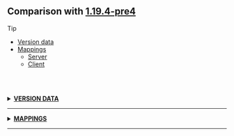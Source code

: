 ## Comparison with [1.19.4-pre4](https://github.com/PixiGeko/Minecraft-generated-data/tree/1.19.4-pre4)

> [!TIP]
> - [Version data](#version-data)
> - [Mappings](#mappings)
>   - [Server](#server-mappings)
>   - [Client](#client-mappings)

<br/><br/>
<details><summary><b><ins>VERSION DATA</ins></b><a name="version-data"></a></summary>
<br/>
<table><tr><th></th><th align="left">1.19.4-pre4</th><th>1.19.4-rc1</th></tr><tr><td>World version</td><td><pre>3333</pre></td><td><pre>3334</pre></td></tr><tr><td>Protocol version</td><td><pre>1073741947</pre></td><td><pre>1073741948</pre></td></tr></table>
</details>
<hr/>
<details><summary><b><ins>MAPPINGS</ins></b><a name="mappings"></a></summary>
<br/>
<h2>Server<a name="server-mappings"></a></h2>
<details>
<summary>
Changes
</summary>

```
XXX.network.syncher.SynchedEntityData +1M
```
```
XXX.minecraft.server.MinecraftServer +2M
```
```
XXX.world.entity.Display +2M -2M | +5P -3P
```
```
XXX.world.entity.Display$FloatInterpolator +2M -2M
```
```
XXX.world.entity.Display$IntInterpolator +2M -2M
```
```
XXX.world.entity.Display$Interpolator +1M | +1P -1P
```

</details>
<details>
<summary>
net.minecraft.network.syncher.SynchedEntityData
</summary>

```diff
- void set(EntityDataAccessor,Object,boolean)
```

</details>
<details>
<summary>
net.minecraft.server.MinecraftServer
</summary>

```diff
- void forceTimeSynchronization()
- void synchronizeTime(ServerLevel)
```

</details>
<details>
<summary>
net.minecraft.world.entity.Display
</summary>

```diff
- int getInterpolationDelay()
+ long getInterpolationStartTick()
- void setInterpolationDelay(int)
+ void setInterpolationStartTick(long)
```

</details>
<details>
<summary>
net.minecraft.world.entity.Display$FloatInterpolator
</summary>

```diff
- Float getGeneric(float)
- Object getGeneric(float)
+ void updateValue(float,Float)
+ void updateValue(float,Object)
```

</details>
<details>
<summary>
net.minecraft.world.entity.Display$IntInterpolator
</summary>

```diff
- Integer getGeneric(float)
- Object getGeneric(float)
+ void updateValue(float,Integer)
+ void updateValue(float,Object)
```

</details>
<details>
<summary>
net.minecraft.world.entity.Display$Interpolator
</summary>

```diff
- void updateValue(float,Object)
```

</details>
<h2>Client<a name="client-mappings"></a></h2>
<details>
<summary>
Changes
</summary>

```
XXX.minecraft.server.MinecraftServer +2M
```
```
XXX.world.entity.Display +2M -2M | +5P -3P
```
```
XXX.world.entity.Display$FloatInterpolator +2M -2M
```
```
XXX.world.entity.Display$IntInterpolator +2M -2M
```
```
XXX.world.entity.Display$Interpolator +1M | +1P -1P
```

</details>
<details>
<summary>
net.minecraft.server.MinecraftServer
</summary>

```diff
- void forceTimeSynchronization()
- void synchronizeTime(ServerLevel)
```

</details>
<details>
<summary>
net.minecraft.world.entity.Display
</summary>

```diff
- int getInterpolationDelay()
+ long getInterpolationStartTick()
- void setInterpolationDelay(int)
+ void setInterpolationStartTick(long)
```

</details>
<details>
<summary>
net.minecraft.world.entity.Display$FloatInterpolator
</summary>

```diff
- Float getGeneric(float)
- Object getGeneric(float)
+ void updateValue(float,Float)
+ void updateValue(float,Object)
```

</details>
<details>
<summary>
net.minecraft.world.entity.Display$IntInterpolator
</summary>

```diff
- Integer getGeneric(float)
- Object getGeneric(float)
+ void updateValue(float,Integer)
+ void updateValue(float,Object)
```

</details>
<details>
<summary>
net.minecraft.world.entity.Display$Interpolator
</summary>

```diff
- void updateValue(float,Object)
```

</details>
</details>
<hr/>